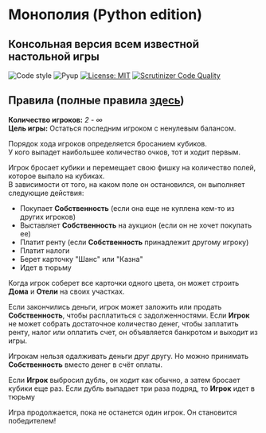 # Монополия (Python edition)
## Консольная версия всем известной настольной игры

![Code style](https://img.shields.io/static/v1?label=Code%20style&message=PEP8&color=informational)
![Pyup](https://pyup.io/repos/github/dadyarri/monopoly/shield.svg)
[![License: MIT](https://img.shields.io/badge/License-MIT-yellow.svg)](https://opensource.org/licenses/MIT)
[![Scrutinizer Code Quality](https://scrutinizer-ci.com/g/dadyarri/monopoly/badges/quality-score.png?b=master)](https://scrutinizer-ci.com/g/dadyarri/monopoly/?branch=master)


## Правила (полные правила [здесь](https://tesera.ru/images/items/49217/monopoly.pdf))
**Количество игроков:** *2 - ∞*  
**Цель игры:** Остаться последним игроком с ненулевым балансом.

Порядок хода игроков определяется бросанием кубиков.  
У кого выпадет наибольшее количество очков, тот и ходит первым.

Игрок бросает кубики и перемещает свою фишку на количество полей, которое выпало на кубиках.  
В зависимости от того, на каком поле он остановился, он выполняет следующие действия:
* Покупает **Собственность** (если она еще не куплена кем-то из других игроков)
* Выставляет **Собственность** на аукцион (если он не хочет покупать ее)
* Платит ренту (если **Собственность** принадлежит другому игроку)
* Платит налоги
* Берет карточку "Шанс" или "Казна"
* Идет в тюрьму

Когда игрок соберет все карточки одного цвета, он может строить **Дома** и **Отели** на своих участках.

Если закончились деньги, игрок может заложить или продать **Собственность**, чтобы расплатиться с задолженностями. Если **Игрок** не может собрать достаточное количество денег, чтобы заплатить ренту, налог или оплатить счет, он объявляется банкротом и выходит из игры.

Игрокам нельзя одалживать деньги друг другу. Но можно принимать **Собственность** вместо денег в счёт оплаты.

Если **Игрок** выбросил дубль, он ходит как обычно, а затем бросает кубики еще раз. Если дубль выпадает три раза подряд, то **Игрок** идет в тюрьму

Игра продолжается, пока не останется один игрок. Он становится победителем!

